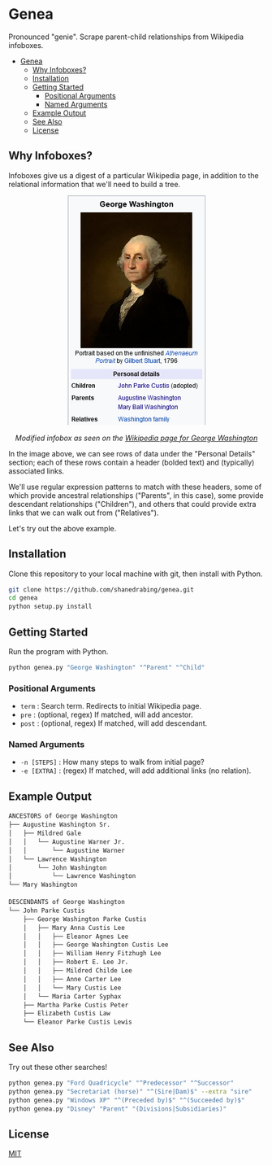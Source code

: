 # Genea

Pronounced "genie". Scrape parent-child relationships from Wikipedia infoboxes.

- [Genea](#genea)
  - [Why Infoboxes?](#why-infoboxes)
  - [Installation](#installation)
  - [Getting Started](#getting-started)
    - [Positional Arguments](#positional-arguments)
    - [Named Arguments](#named-arguments)
  - [Example Output](#example-output)
  - [See Also](#see-also)
  - [License](#license)

## Why Infoboxes?

Infoboxes give us a digest of a particular Wikipedia page, in addition to the
relational information that we'll need to build a tree. 

<p align="center">
    <img src="docs/infobox_washington.png" alt="infobox_washington.png" />
</p>
<p align="center">
    <i>
        Modified infobox as seen on the
        <a href="https://en.wikipedia.org/wiki/George_Washington">
            Wikipedia page for George Washington
        </a>
    </i>
</p>

In the image above, we can see rows of data under the "Personal Details"
section; each of these rows contain a header (bolded text) and (typically)
associated links.

We'll use regular expression patterns to match with these headers, some of
which provide ancestral relationships ("Parents", in this case), some provide
descendant relationships ("Children"), and others that could provide extra
links that we can walk out from ("Relatives").

Let's try out the above example.

## Installation

Clone this repository to your local machine with git, then install with Python.

```bash
git clone https://github.com/shanedrabing/genea.git
cd genea
python setup.py install
```

## Getting Started

Run the program with Python.

```bash
python genea.py "George Washington" "^Parent" "^Child"
```

### Positional Arguments

- `term` : Search term. Redirects to initial Wikipedia page.
- `pre` : (optional, regex) If matched, will add ancestor.
- `post` : (optional, regex) If matched, will add descendant.

### Named Arguments

- `-n [STEPS]` : How many steps to walk from initial page?
- `-e [EXTRA]` : (regex) If matched, will add additional links (no relation).

## Example Output

```txt
ANCESTORS of George Washington
├── Augustine Washington Sr.  
│   ├── Mildred Gale
│   │   └── Augustine Warner Jr.
│   │       └── Augustine Warner
│   └── Lawrence Washington
│       └── John Washington
│           └── Lawrence Washington
└── Mary Washington

DESCENDANTS of George Washington
└── John Parke Custis
    ├── George Washington Parke Custis
    │   ├── Mary Anna Custis Lee
    │   │   ├── Eleanor Agnes Lee
    │   │   ├── George Washington Custis Lee
    │   │   ├── William Henry Fitzhugh Lee
    │   │   ├── Robert E. Lee Jr.
    │   │   ├── Mildred Childe Lee
    │   │   ├── Anne Carter Lee
    │   │   └── Mary Custis Lee
    │   └── Maria Carter Syphax
    ├── Martha Parke Custis Peter
    ├── Elizabeth Custis Law
    └── Eleanor Parke Custis Lewis
```

## See Also

Try out these other searches!

```bash
python genea.py "Ford Quadricycle" "^Predecessor" "^Successor"
python genea.py "Secretariat (horse)" "^(Sire|Dam)$" --extra "sire"
python genea.py "Windows XP" "^(Preceded by)$" "^(Succeeded by)$"
python genea.py "Disney" "Parent" "(Divisions|Subsidiaries)"
```

## License

[MIT](https://choosealicense.com/licenses/mit/)
